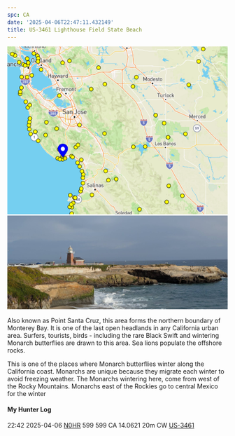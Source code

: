 ```yaml
---
spc: CA
date: '2025-04-06T22:47:11.432149'
title: US-3461 Lighthouse Field State Beach
---
```


 ![pasted_image.png](/static/pasted_image_0050.png)
![pasted_image001.png](/static/pasted_image001_0044.png)

Also known as Point Santa Cruz, this area forms the northern boundary of Monterey Bay. It is one of the last open headlands in any California urban area. Surfers, tourists, birds - including the rare Black Swift and wintering Monarch butterflies are drawn to this area. Sea lions populate the offshore rocks.

This is one of the places where Monarch butterflies winter along the California coast. Monarchs are unique because they migrate each winter to avoid freezing weather. The Monarchs wintering here, come from west of the Rocky Mountains. Monarchs east of the Rockies go to central Mexico for the winter

#### My Hunter Log
22:42    2025-04-06    [N0HR](https://qrz.com/db/N0HR)    599    599    CA    14.0621    20m    CW    [US-3461](https://pota.app/#/park/US-3461)